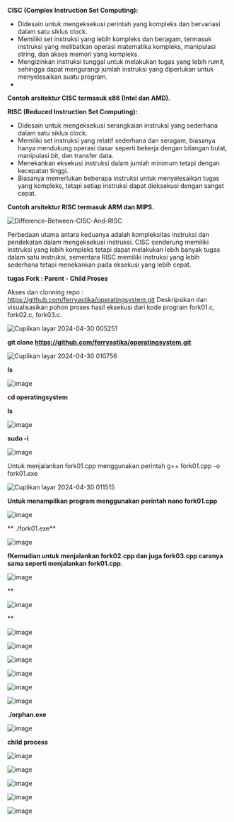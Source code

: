 **CISC (Complex Instruction Set Computing):**

-  Didesain untuk mengeksekusi perintah yang kompleks dan bervariasi dalam satu siklus clock.
-  Memiliki set instruksi yang lebih kompleks dan beragam, termasuk instruksi yang melibatkan operasi matematika kompleks, manipulasi  string, dan akses memori yang kompleks.
-  Mengizinkan instruksi tunggal untuk melakukan tugas yang lebih rumit, sehingga dapat mengurangi jumlah instruksi yang diperlukan untuk menyelesaikan suatu program.
- 
**Contoh arsitektur CISC termasuk x86 (Intel dan AMD).**


**RISC (Reduced Instruction Set Computing):**

-  Didesain untuk mengeksekusi serangkaian instruksi yang sederhana dalam satu siklus clock.
-  Memiliki set instruksi yang relatif sederhana dan seragam, biasanya hanya mendukung operasi dasar seperti bekerja dengan bilangan bulat, manipulasi bit, dan transfer data.
-  Menekankan eksekusi instruksi dalam jumlah minimum tetapi dengan kecepatan tinggi.
-  Biasanya memerlukan beberapa instruksi untuk menyelesaikan tugas yang kompleks, tetapi setiap instruksi dapat dieksekusi dengan sangat cepat.

**Contoh arsitektur RISC termasuk ARM dan MIPS.**

![Difference-Between-CISC-And-RISC](https://github.com/muhammadzackynur/SysOP24-3123521006/assets/160557480/b3aebbc4-7197-449a-af91-813f85d09476)

Perbedaan utama antara keduanya adalah kompleksitas instruksi dan pendekatan dalam mengeksekusi instruksi. CISC cenderung memiliki instruksi yang lebih kompleks tetapi dapat melakukan lebih banyak tugas dalam satu instruksi, sementara RISC memiliki instruksi yang lebih sederhana tetapi menekankan pada eksekusi yang lebih cepat.

**tugas Fork : Parent - Child Proses**

Akses dan clonning repo : https://github.com/ferryastika/operatingsystem.git Deskripsikan dan visualisasikan pohon proses hasil eksekusi dari kode program fork01.c, fork02.c, fork03.c.

![Cuplikan layar 2024-04-30 005251](https://github.com/muhammadzackynur/SysOP24-3123521006/assets/160557480/5f77d8a7-dffc-48bc-bdd1-01a6b6c6961b)

**git clone https://github.com/ferryastika/operatingsystem.git**

![Cuplikan layar 2024-04-30 010756](https://github.com/muhammadzackynur/SysOP24-3123521006/assets/160557480/ee37cf35-aeb8-4e44-a706-6d5d2659df1a)

**ls**

![image](https://github.com/muhammadzackynur/SysOP24-3123521006/assets/160557480/99f17934-cc7f-4ec7-992d-b198053f7b67)

**cd operatingsystem**

**ls**

![image](https://github.com/muhammadzackynur/SysOP24-3123521006/assets/160557480/23d51ae2-c76a-43c6-addf-6cc9fc32f47d)

**sudo -i**

![image](https://github.com/muhammadzackynur/SysOP24-3123521006/assets/160557480/48709bfe-19a0-404b-a348-77732412d357)

Untuk menjalankan fork01.cpp menggunakan perintah g++ fork01.cpp -o fork01.exe

![Cuplikan layar 2024-04-30 011515](https://github.com/muhammadzackynur/SysOP24-3123521006/assets/160557480/1ccf79bd-8813-4af3-bd47-0f49f36e0dde)

**Untuk menampilkan program menggunakan perintah nano fork01.cpp**

![image](https://github.com/muhammadzackynur/SysOP24-3123521006/assets/160557480/654f65f7-eeba-45f2-8850-e3d21667bb02)

** ./fork01.exe**

![image](https://github.com/muhammadzackynur/SysOP24-3123521006/assets/160557480/792867b8-5e66-4a33-b1e1-6f0533643f4b)

**fKemudian untuk menjalankan fork02.cpp dan juga fork03.cpp caranya sama seperti menjalankan fork01.cpp.**

![image](https://github.com/muhammadzackynur/SysOP24-3123521006/assets/160557480/248d5827-8f5a-4afd-9676-f536ab3aac94)

**

![image](https://github.com/muhammadzackynur/SysOP24-3123521006/assets/160557480/860d629e-af37-44d8-a96a-df26b1382504)

**

![image](https://github.com/muhammadzackynur/SysOP24-3123521006/assets/160557480/b8f8cf77-9947-4a11-9aa3-2d3cc9571277)

![image](https://github.com/muhammadzackynur/SysOP24-3123521006/assets/160557480/02e4e963-4614-44a4-980f-c461f7cbef31)

![image](https://github.com/muhammadzackynur/SysOP24-3123521006/assets/160557480/d2894df4-b591-4227-abae-ebcdfcf9b716)

![image](https://github.com/muhammadzackynur/SysOP24-3123521006/assets/160557480/2ae81c71-700d-43ea-8dd8-7aeb26a44e33)

![image](https://github.com/muhammadzackynur/SysOP24-3123521006/assets/160557480/4e99a08e-4e49-46be-8796-1e344e6869f2)

![image](https://github.com/muhammadzackynur/SysOP24-3123521006/assets/160557480/d7943b36-4265-4547-9838-bea4687a9bb3)

**./orphan.exe**

![image](https://github.com/muhammadzackynur/SysOP24-3123521006/assets/160557480/5745b872-a26a-48c4-9f44-ea2a202168b0)

**child process**

![image](https://github.com/muhammadzackynur/SysOP24-3123521006/assets/160557480/d9f64a1a-4c1a-48f9-9063-0cef01f98020)

![image](https://github.com/muhammadzackynur/SysOP24-3123521006/assets/160557480/657ba4c9-8fff-4836-90df-be0745cb09e1)

![image](https://github.com/muhammadzackynur/SysOP24-3123521006/assets/160557480/13d1a472-7f2c-4eed-aee9-30534f35b35a)

![image](https://github.com/muhammadzackynur/SysOP24-3123521006/assets/160557480/b839da02-d404-413a-9cb9-57964ea6b891)

![image](https://github.com/muhammadzackynur/SysOP24-3123521006/assets/160557480/79b8fd97-196b-417f-a441-ec6fddf79af7)











